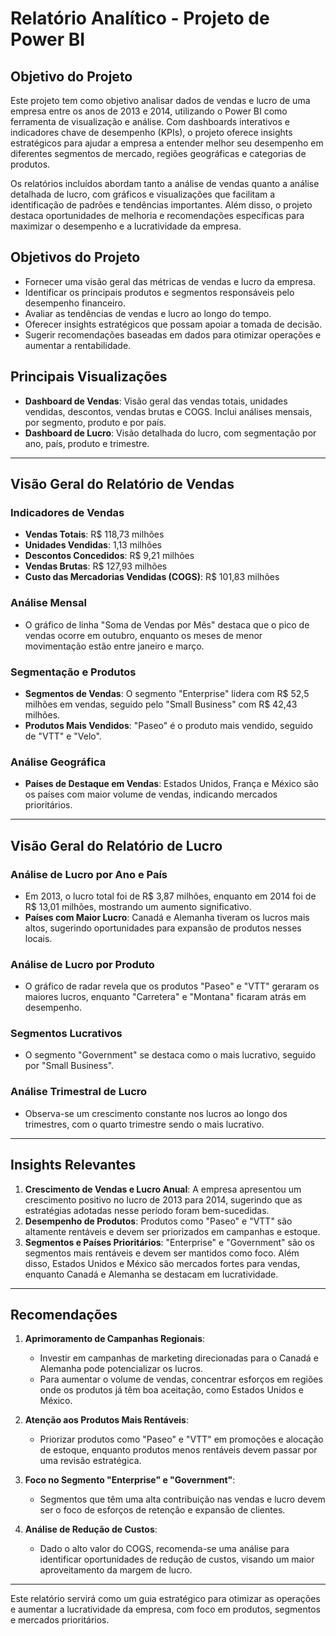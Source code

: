 # Relatório Analítico - Projeto de Power BI

## Objetivo do Projeto
Este projeto tem como objetivo analisar dados de vendas e lucro de uma empresa entre os anos de 2013 e 2014, utilizando o Power BI como ferramenta de visualização e análise. Com dashboards interativos e indicadores chave de desempenho (KPIs), o projeto oferece insights estratégicos para ajudar a empresa a entender melhor seu desempenho em diferentes segmentos de mercado, regiões geográficas e categorias de produtos.

Os relatórios incluídos abordam tanto a análise de vendas quanto a análise detalhada de lucro, com gráficos e visualizações que facilitam a identificação de padrões e tendências importantes. Além disso, o projeto destaca oportunidades de melhoria e recomendações específicas para maximizar o desempenho e a lucratividade da empresa.

## Objetivos do Projeto

- Fornecer uma visão geral das métricas de vendas e lucro da empresa.
- Identificar os principais produtos e segmentos responsáveis pelo desempenho financeiro.
- Avaliar as tendências de vendas e lucro ao longo do tempo.
- Oferecer insights estratégicos que possam apoiar a tomada de decisão.
- Sugerir recomendações baseadas em dados para otimizar operações e aumentar a rentabilidade.

## Principais Visualizações

- **Dashboard de Vendas**: Visão geral das vendas totais, unidades vendidas, descontos, vendas brutas e COGS. Inclui análises mensais, por segmento, produto e por país.
- **Dashboard de Lucro**: Visão detalhada do lucro, com segmentação por ano, país, produto e trimestre.

---

## Visão Geral do Relatório de Vendas

### Indicadores de Vendas
- **Vendas Totais**: R$ 118,73 milhões
- **Unidades Vendidas**: 1,13 milhões
- **Descontos Concedidos**: R$ 9,21 milhões
- **Vendas Brutas**: R$ 127,93 milhões
- **Custo das Mercadorias Vendidas (COGS)**: R$ 101,83 milhões

### Análise Mensal
- O gráfico de linha "Soma de Vendas por Mês" destaca que o pico de vendas ocorre em outubro, enquanto os meses de menor movimentação estão entre janeiro e março.

### Segmentação e Produtos
- **Segmentos de Vendas**: O segmento "Enterprise" lidera com R$ 52,5 milhões em vendas, seguido pelo "Small Business" com R$ 42,43 milhões.
- **Produtos Mais Vendidos**: "Paseo" é o produto mais vendido, seguido de "VTT" e "Velo".

### Análise Geográfica
- **Países de Destaque em Vendas**: Estados Unidos, França e México são os países com maior volume de vendas, indicando mercados prioritários.

---

## Visão Geral do Relatório de Lucro

### Análise de Lucro por Ano e País
- Em 2013, o lucro total foi de R$ 3,87 milhões, enquanto em 2014 foi de R$ 13,01 milhões, mostrando um aumento significativo.
- **Países com Maior Lucro**: Canadá e Alemanha tiveram os lucros mais altos, sugerindo oportunidades para expansão de produtos nesses locais.

### Análise de Lucro por Produto
- O gráfico de radar revela que os produtos "Paseo" e "VTT" geraram os maiores lucros, enquanto "Carretera" e "Montana" ficaram atrás em desempenho.

### Segmentos Lucrativos
- O segmento "Government" se destaca como o mais lucrativo, seguido por "Small Business".

### Análise Trimestral de Lucro
- Observa-se um crescimento constante nos lucros ao longo dos trimestres, com o quarto trimestre sendo o mais lucrativo.

---

## Insights Relevantes

1. **Crescimento de Vendas e Lucro Anual**: A empresa apresentou um crescimento positivo no lucro de 2013 para 2014, sugerindo que as estratégias adotadas nesse período foram bem-sucedidas.
2. **Desempenho de Produtos**: Produtos como "Paseo" e "VTT" são altamente rentáveis e devem ser priorizados em campanhas e estoque.
3. **Segmentos e Países Prioritários**: "Enterprise" e "Government" são os segmentos mais rentáveis e devem ser mantidos como foco. Além disso, Estados Unidos e México são mercados fortes para vendas, enquanto Canadá e Alemanha se destacam em lucratividade.

---

## Recomendações

1. **Aprimoramento de Campanhas Regionais**:
   - Investir em campanhas de marketing direcionadas para o Canadá e Alemanha pode potencializar os lucros.
   - Para aumentar o volume de vendas, concentrar esforços em regiões onde os produtos já têm boa aceitação, como Estados Unidos e México.

2. **Atenção aos Produtos Mais Rentáveis**:
   - Priorizar produtos como "Paseo" e "VTT" em promoções e alocação de estoque, enquanto produtos menos rentáveis devem passar por uma revisão estratégica.

3. **Foco no Segmento "Enterprise" e "Government"**:
   - Segmentos que têm uma alta contribuição nas vendas e lucro devem ser o foco de esforços de retenção e expansão de clientes.

4. **Análise de Redução de Custos**:
   - Dado o alto valor do COGS, recomenda-se uma análise para identificar oportunidades de redução de custos, visando um maior aproveitamento da margem de lucro.

---

Este relatório servirá como um guia estratégico para otimizar as operações e aumentar a lucratividade da empresa, com foco em produtos, segmentos e mercados prioritários.
